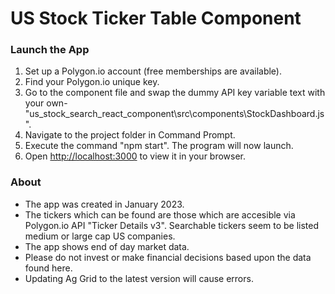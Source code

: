 # US Stock Ticker Table Component

### Launch the App

1) Set up a Polygon.io account (free memberships are available).
2) Find your Polygon.io unique key.
3) Go to the component file and swap the dummy API key variable text with your own- "us_stock_search_react_component\src\components\StockDashboard.js".
4) Navigate to the project folder in Command Prompt.
5) Execute the command "npm start". The program will now launch. 
6) Open [http://localhost:3000](http://localhost:3000) to view it in your browser.

### About

- The app was created in January 2023.
- The tickers which can be found are those which are accesible via Polygon.io API "Ticker Details v3". Searchable tickers seem to be listed medium or large cap US companies.
- The app shows end of day market data.
- Please do not invest or make financial decisions based upon the data found here.
- Updating Ag Grid to the latest version will cause errors. 